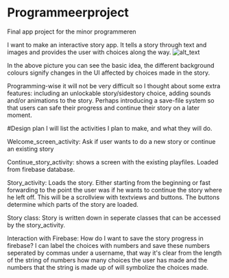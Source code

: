 # Programmeerproject
Final app project for the minor programmeren

I want to make an interactive story app.
It tells a story through text and images and provides the user with choices along the way. 
![alt_text](https://github.com/tartiflette1990/Programmeerproject/blob/master/Story_Activity.png)


In the above picture you can see the basic idea, the different background colours signify changes in the UI affected by choices made in the story.

Programming-wise it will not be very difficult so I thought about some extra features: including an unlockable story/sidestory choice, adding sounds and/or animations to the story. Perhaps introducing a save-file system so that users can safe their progress and continue their story on a later moment.

#Design plan
I will list the activities I plan to make, and what they will do.

Welcome_screen_activity: Ask if user wants to do a new story or continue an existing story

Continue_story_activity: shows a screen with the existing playfiles. Loaded from firebase database. 

Story_activity: Loads the story. Either starting from the beginning or fast forwarding to the point the user was if he wants to continue the story where he left off. This will be a scrollview with textviews and buttons. The buttons determine which parts of the story are loaded.

Story class: Story is written down in seperate classes that can be accessed by the story_activity.

Interaction with Firebase: How do I want to save the story progress in firebase? I can label the choices with numbers and save these numbers seperated by commas under a username, that way it's clear from the length of the string of numbers how many choices the user has made and the numbers that the string is made up of will symbolize the choices made.








